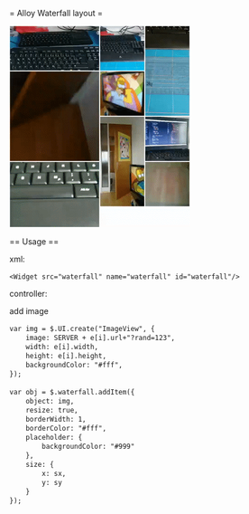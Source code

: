 = Alloy Waterfall layout =


![alt text](preview.gif "Preview")

== Usage ==

xml:
~~~
<Widget src="waterfall" name="waterfall" id="waterfall"/>
~~~

controller:

add image

~~~
var img = $.UI.create("ImageView", {
    image: SERVER + e[i].url+"?rand=123",
    width: e[i].width,
    height: e[i].height,
    backgroundColor: "#fff",
});

var obj = $.waterfall.addItem({
    object: img,
    resize: true,
    borderWidth: 1,
    borderColor: "#fff",
    placeholder: {
        backgroundColor: "#999"
    },
    size: {
        x: sx,
        y: sy
    }
});
~~~
